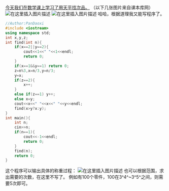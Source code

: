 [今天我们在数学课上学习了用天平找次品。](http://www.kebenku.com/jiaocai/shuxue/jijiao/6s/79937.html)
（以下几张图片来自课本库网）
![在这里插入图片描述](https://pic.2ge.org/cdn/?url=https://img-blog.csdnimg.cn/61f31690701f48e1838240cace9a4a43.png?x-oss-process=image/watermark,type_d3F5LXplbmhlaQ,shadow_50,text_Q1NETiBA5r2Y6YGT54a5,size_20,color_FFFFFF,t_70,g_se,x_16)
![在这里插入图片描述](https://pic.2ge.org/cdn/?url=https://img-blog.csdnimg.cn/540f2ffe0d66454f99011f27ed67bdab.png?x-oss-process=image/watermark,type_d3F5LXplbmhlaQ,shadow_50,text_Q1NETiBA5r2Y6YGT54a5,size_20,color_FFFFFF,t_70,g_se,x_16)
哈哈，根据道理我又能写程序了。

```cpp
//Author:PanDaoxi
#include <iostream>
using namespace std;
int x,y,z; 
int find(int n){
	if(x==2||y==2){
		cout<<1<<" "<<1<<endl;
		return 0;
	}
	if(x==1&&y==1) return 0;
	z=n%3,x=n/3,y=n/3;
	y=x; 
	if(z==2){
		x++;
	}
	else if(z==1) y++;
	else x=y;
	cout<<x<<" "<<x<<" "<<y<<endl;
	find(x>y?x:y);
}
int main(){
	int n;
	cin>>n;
	if(n==1){
		cout<<-1<<endl;
		return 0;
	}
	find(n);
	return 0;
} 
```
这个程序可以输出具体的称重过程：
![在这里插入图片描述](https://pic.2ge.org/cdn/?url=https://img-blog.csdnimg.cn/35771eca648549c6a4db2f8069babb29.png?x-oss-process=image/watermark,type_d3F5LXplbmhlaQ,shadow_50,text_Q1NETiBA5r2Y6YGT54a5,size_20,color_FFFFFF,t_70,g_se,x_16)
也可以根据范围，求出需要的次数，在这里不写了。
例如有100个零件，100在3^4^~3^5^之间，则需要5次即可。
